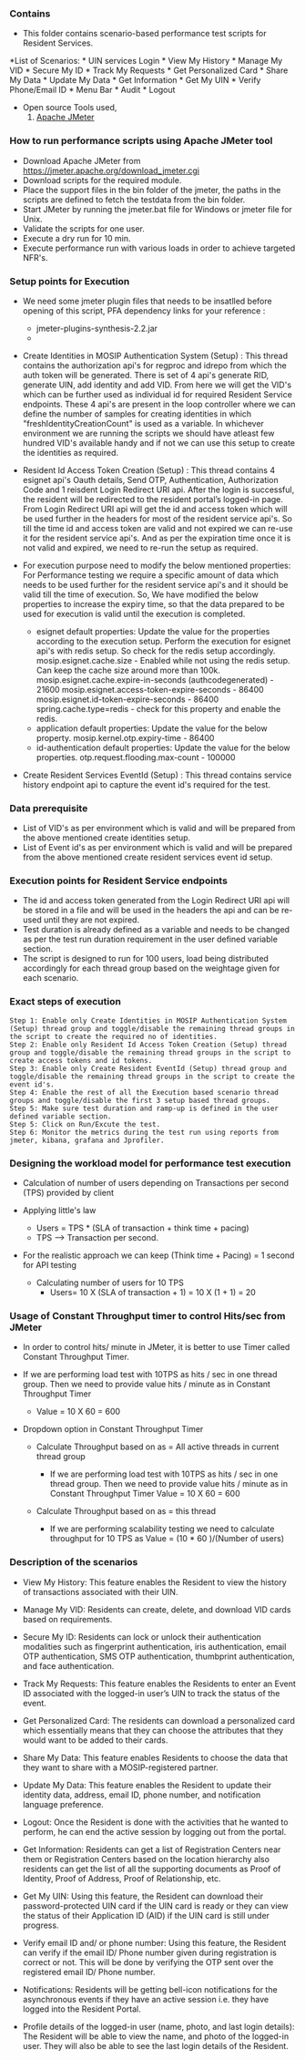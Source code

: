 ### Contains
* This folder contains scenario-based performance test scripts for Resident Services.
   
*List of  Scenarios:
	* UIN services Login
	* View My History 
	* Manage My VID
	* Secure My ID 
	* Track My Requests
	* Get Personalized Card
	* Share My Data
	* Update My Data
	* Get Information
	* Get My UIN
 	* Verify Phone/Email ID
	* Menu Bar
	* Audit
	* Logout
 
* Open source Tools used,
    1. [Apache JMeter](https://jmeter.apache.org/)

### How to run performance scripts using Apache JMeter tool
* Download Apache JMeter from https://jmeter.apache.org/download_jmeter.cgi
* Download scripts for the required module.
* Place the support files in the bin folder of the jmeter, the paths in the scripts are defined to fetch the testdata from the bin folder.
* Start JMeter by running the jmeter.bat file for Windows or jmeter file for Unix. 
* Validate the scripts for one user.
* Execute a dry run for 10 min.
* Execute performance run with various loads in order to achieve targeted NFR's.

### Setup points for Execution

* We need some jmeter plugin files that needs to be insatlled before opening of this script, PFA dependency links for your reference : 
	* jmeter-plugins-synthesis-2.2.jar
	* <!-- https://jmeter-plugins.org/files/packages/jpgc-synthesis-2.2.zip -->

* Create Identities in MOSIP Authentication System (Setup) : This thread contains the authorization api's for regproc and idrepo from which the auth token will be generated. There is set of 4 api's generate RID, generate UIN, add identity and add VID. From here we will get the VID's which can be further used as individual id for required Resident Service endpoints. These 4 api's are present in the loop controller where we can define the number of samples for creating identities in which "freshIdentityCreationCount" is used as a variable. In whichever environment we are running the scripts we should have atleast few hundred VID's available handy and if not we can use this setup to create the identities as required. 

* Resident Id Access Token Creation (Setup) : This thread contains 4 esignet api's Oauth details, Send OTP, Authentication, Authorization Code and 1 reisdent Login​ Redirect URI api.  After the login is successful, the resident will be redirected to the resident portal’s logged-in page. From Login​ Redirect URI api will get the id and access token which will be used further in the headers for most of the resident service api's. So till the time id and access token are valid and not expired we can re-use it for the resident service api's. And as per the expiration time once it is not valid and expired, we need to re-run the setup as required.

* For execution purpose need to modify the below mentioned properties: For Performance testing we require a specific amount of data which needs to be used further for the resident service api's and it should be valid till the time of execution. So, We have modified the below properties to increase the expiry time, so that the data prepared to be used for execution is valid until the execution is completed.

   * esignet default properties: Update the value for the properties according to the execution setup. Perform the execution for esignet api's with redis setup. So check for the redis setup accordingly.
          mosip.esignet.cache.size - Enabled while not using the redis setup. Can keep the cache size around more than 100k.
          mosip.esignet.cache.expire-in-seconds (authcodegenerated) - 21600
          mosip.esignet.access-token-expire-seconds - 86400
          mosip.esignet.id-token-expire-seconds - 86400
          spring.cache.type=redis - check for this property and enable the redis.
   * application default properties: Update the value for the below property.
          mosip.kernel.otp.expiry-time - 86400
   * id-authentication default properties: Update the value for the below properties.
          otp.request.flooding.max-count - 100000

* Create Resident Services EventId (Setup) : This thread contains service history endpoint api to capture the event id's required for the test.
          

### Data prerequisite

* List of VID's as per environment which is valid and will be prepared from the above mentioned create identities setup.
* List of Event id's as per environment which is valid and will be prepared from the above mentioned create resident services event id setup.

### Execution points for Resident Service endpoints

* The id and access token generated from the Login​ Redirect URI api will be stored in a file and will be used in the headers the api and can be re-used until they are not expired.
* Test duration is already defined as a variable and needs to be changed as per the test run duration requirement in the user defined variable section.
* The script is designed to run for 100 users, load being distributed accordingly for each thread group based on the weightage given for each scenario.


### Exact steps of execution

	Step 1: Enable only Create Identities in MOSIP Authentication System (Setup) thread group and toggle/disable the remaining thread groups in the script to create the required no of identities.
	Step 2: Enable only Resident Id Access Token Creation (Setup) thread group and toggle/disable the remaining thread groups in the script to create access tokens and id tokens.
	Step 3: Enable only Create Resident EventId (Setup) thread group and toggle/disable the remaining thread groups in the script to create the event id's.
	Step 4: Enable the rest of all the Execution based scenario thread groups and toggle/disable the first 3 setup based thread groups. 
	Step 5: Make sure test duration and ramp-up is defined in the user defined variable section. 
	Step 5: Click on Run/Excute the test.
	Step 6: Monitor the metrics during the test run using reports from jmeter, kibana, grafana and Jprofiler.
	
### Designing the workload model for performance test execution

* Calculation of number of users depending on Transactions per second (TPS) provided by client

* Applying little's law
	* Users = TPS * (SLA of transaction + think time + pacing)
	* TPS --> Transaction per second.

* For the realistic approach we can keep (Think time + Pacing) = 1 second for API testing
	* Calculating number of users for 10 TPS
		* Users= 10 X (SLA of transaction + 1)
		       = 10 X (1 + 1)
			   = 20
			   
### Usage of Constant Throughput timer to control Hits/sec from JMeter

* In order to control hits/ minute in JMeter, it is better to use Timer called Constant Throughput Timer.

* If we are performing load test with 10TPS as hits / sec in one thread group. Then we need to provide value hits / minute as in Constant Throughput Timer
	* Value = 10 X 60
			= 600

* Dropdown option in Constant Throughput Timer
	* Calculate Throughput based on as = All active threads in current thread group
		* If we are performing load test with 10TPS as hits / sec in one thread group. Then we need to provide value hits / minute as in Constant Throughput Timer
	 			Value = 10 X 60
					  = 600
		  
	* Calculate Throughput based on as = this thread
		* If we are performing scalability testing we need to calculate throughput for 10 TPS as 
          Value = (10 * 60 )/(Number of users)


### Description of the scenarios

* View My History: This feature enables the Resident to view the history of transactions associated with their UIN.

* Manage My VID: Residents can create, delete, and download VID cards based on requirements.

* Secure My ID: Residents can lock or unlock their authentication modalities such as fingerprint authentication, iris authentication, email OTP authentication, SMS OTP authentication, thumbprint authentication, and face authentication.

* Track My Requests: This feature enables the Residents to enter an Event ID associated with the logged-in user’s UIN to track the status of the event.

* Get Personalized Card: The residents can download a personalized card which essentially means that they can choose the attributes that they would want to be added to their cards.

* Share My Data: This feature enables Residents to choose the data that they want to share with a MOSIP-registered partner.

* Update My Data: This feature enables the Resident to update their identity data, address, email ID, phone number, and notification language preference.

* Logout: Once the Resident is done with the activities that he wanted to perform, he can end the active session by logging out from the portal.

* Get Information: Residents can get a list of Registration Centers near them or Registration Centers based on the location hierarchy also residents can get the list of all the supporting documents as Proof of Identity, Proof of Address, Proof of Relationship, etc.

* Get My UIN: Using this feature, the Resident can download their password-protected UIN card if the UIN card is ready or they can view the status of their Application ID (AID) if the UIN card is still under progress.

* Verify email ID and/ or phone number: Using this feature, the Resident can verify if the email ID/ Phone number given during registration is correct or not. This will be done by verifying the OTP sent over the registered email ID/ Phone number.

* Notifications: Residents will be getting bell-icon notifications for the asynchronous events if they have an active session i.e. they have logged into the Resident Portal.

* Profile details of the logged-in user (name, photo, and last login details): The Resident will be able to view the name, and photo of the logged-in user. They will also be able to see the last login details of the Resident.


